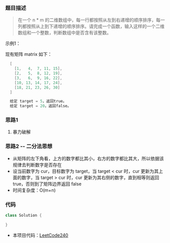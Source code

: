 ### 题目描述

> 在一个 n * m 的二维数组中，每一行都按照从左到右递增的顺序排序，每一列都按照从上到下递增的顺序排序。请完成一个函数，输入这样的一个二维数组和一个整数，判断数组中是否含有该整数。
  
示例1：

现有矩阵 matrix 如下：
```java  
  [
    [1,   4,  7, 11, 15],
    [2,   5,  8, 12, 19],
    [3,   6,  9, 16, 22],
    [10, 13, 14, 17, 24],
    [18, 21, 23, 26, 30]
  ]
```
  
```java
  给定 target = 5，返回true。
  给定 target = 20，返回false。
```

### 思路1
1. 暴力破解
### 思路2 -- 二分法思想
- 从矩阵的左下角看，上方的数字都比其小，右方的数字都比其大，所以依据该规律去判断数字是否存在
- 设当前数字为 cur，目标数字为 target，当 target < cur 时，cur 更新为其上面的数字，当 target > cur 时，cur 更新为其右侧的数字，直到相等则返回 true，否则到了矩阵边界返回 false
- 时间复杂度：O(m+n)

### 代码
```java
class Solution {
  
}
```

- 本项目代码：[LeetCode240](https://github.com/HelloSummer5/LeetCodeDemo/blob/master/src/com/leetcode/array/LeetCode240.java "悬停显示")
